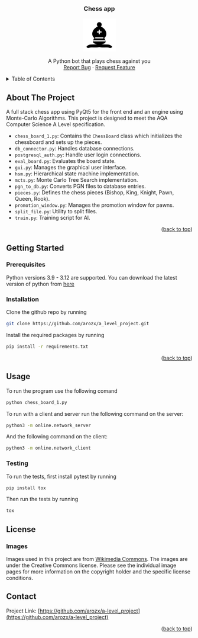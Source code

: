 <div>
<a id="readme-top"></a>

<br />
<h3 align="center">Chess app</h3>
<p align="center">
    <img src="https://github.com/arozx/a-level_project/blob/main/media/black/Bishop.svg?raw=true" alt="Bishop">
</p>

  <p align="center">
    A Python bot that plays chess against you
    <br />
    <a href="https://github.com/arozx/a-level_project/issues">Report Bug</a>
    ·
    <a href="https://github.com/arozx/a-level_project/issues">Request Feature</a>
  </p>
</div>

<details>
  <summary>Table of Contents</summary>
  <ol>
    <li>
      <a href="#about-the-project">About The Project</a>
    </li>
    <li>
      <a href="#getting-started">Getting Started</a>
      <ul>
        <li><a href="#prerequisites">Prerequisites</a></li>
        <li><a href="#installation">Installation</a></li>
      </ul>
    </li>
    <li><a href="#usage">Usage</a></li>
    <li><a href="#testing">Testing</a></li>
    <li>
      <a href="#license">Licence</a>
      <ul>
        <li><a href="#images">Images</a></li>
      </ul>
    </li>
    <li><a href="#contact">Contact</a></li>
  </ol>
</details>

<!-- ABOUT THE PROJECT -->
## About The Project

A full stack chess app using PyQt5 for the front end and an engine using Monte-Carlo Algorithms. This project is designed to meet the AQA Computer Science A Level specification.

- `chess_board_1.py`: Contains the `ChessBoard` class which initializes the chessboard and sets up the pieces.
- `db_connector.py`: Handles database connections.
- `postgresql_auth.py`: Handle user login connections.
- `eval_board.py`: Evaluates the board state.
- `gui.py`: Manages the graphical user interface.
- `hsm.py`: Hierarchical state machine implementation.
- `mcts.py`: Monte Carlo Tree Search implementation.
- `pgn_to_db.py`: Converts PGN files to database entries.
- `pieces.py`: Defines the chess pieces (Bishop, King, Knight, Pawn, Queen, Rook).
- `promotion_window.py`: Manages the promotion window for pawns.
- `split_file.py`: Utility to split files.
- `train.py`: Training script for AI.

<p align="right">(<a href="#readme-top">back to top</a>)</p>

<!-- GETTING STARTED -->
## Getting Started

### Prerequisites

Python versions 3.9 - 3.12 are supported. You can download the latest version of python from [here](https://www.python.org/downloads/)


### Installation

Clone the github repo by running

```sh
git clone https://github.com/arozx/a_level_project.git
```

Install the required packages by running

```sh
pip install -r requirements.txt
```

<p align="right">(<a href="#readme-top">back to top</a>)</p>

<!-- USAGE -->
## Usage

To run the program use the following comand

```sh
python chess_board_1.py
```

To run with a client and server run the following command on the server:

```sh
python3 -m online.network_server
```

And the following command on the client:

```sh
python3 -m online.network_client
```

### Testing

To run the tests, first install pytest by running

```sh
pip install tox
```

Then run the tests by running

```sh
tox
```

<!-- LICENSE -->
## License

### Images

Images used in this project are from [Wikimedia Commons](https://commons.wikimedia.org/wiki/Category:SVG_chess_pieces). The images are under the Creative Commons license. Please see the individual image pages for more information on the copyright holder and the specific license conditions.

<!-- CONTACT -->
## Contact

Project Link: [https://github.com/arozx/a-level_project](https://github.com/arozx/a-level_project)

<p align="right">(<a href="#readme-top">back to top</a>)</p>
